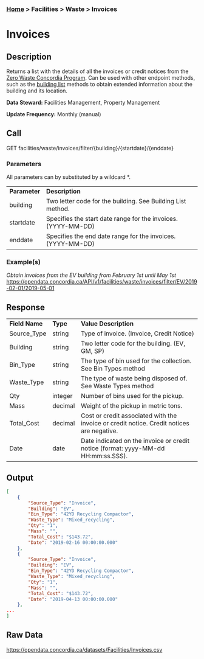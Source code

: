 ### [Home](../../../README.md) > Facilities > Waste > Invoices

# Invoices


## Description
Returns a list with the details of all the invoices or credit notices from the [Zero Waste Concordia Program](https://www.concordia.ca/about/sustainability/sustainability-initiatives/zero-waste/zero-waste-program.html). Can be used with other endpoint methods, such as the [building list](../buildinglist.md) methods to obtain extended information about the building and its location.

**Data Steward:** Facilities Management, Property Management

**Update Frequency:** Monthly (manual)

## Call
GET facilities/waste/invoices/filter/{building}/{startdate}/{enddate}

### Parameters
All parameters can by substituted by a wildcard *.

<table>
    <tr>
        <td><b>Parameter</b></td>
        <td><b>Description</b></td>
    </tr>
        <tr>
        <td>building</td>
        <td>Two letter code for the building. See Building List method.</td>
    </tr>
    </tr>
        <tr>
        <td>startdate</td>
        <td>Specifies the start date range for the invoices. (YYYY-MM-DD)</td>
    </tr>
    </tr>
        <tr>
        <td>enddate</td>
        <td>Specifies the end date range for the invoices. (YYYY-MM-DD) </td>
    </tr>
</table>

### Example(s)
*Obtain invoices from the EV building from February 1st until May 1st*<br/>
https://opendata.concordia.ca/API/v1/facilities/waste/invoices/filter/EV/2019-02-01/2019-05-01

## Response
<table>
    <tr>
        <td><b>Field Name</b></td>
        <td><b>Type</b></td>
        <td><b>Value Description</b></td>
    </tr>
    <tr>
        <td>Source_Type</td>
        <td>string</td>
        <td>Type of invoice. (Invoice, Credit Notice)</td>
    </tr>
    <tr>
        <td>Building</td>
        <td>string</td>
        <td>Two letter code for the building. (EV, GM, SP)</td>
    </tr>
    <tr>
        <td>Bin_Type</td>
        <td>string</td>
        <td>The type of bin used for the collection. See Bin Types method</td>
    </tr>
    <tr>
        <td>Waste_Type</td>
        <td>string</td>
        <td>The type of waste being disposed of. See Waste Types method</td>
    </tr>
    <tr>
        <td>Qty</td>
        <td>integer</td>
        <td>Number of bins used for the pickup.</td>
    </tr>
    <tr>
        <td>Mass</td>
        <td>decimal</td>
        <td>Weight of the pickup in metric tons.</td>
    </tr>
    <tr>
        <td>Total_Cost</td>
        <td>decimal</td>
        <td>Cost or credit associated with the invoice or credit notice. Credit notices are negative.</td>
    </tr> 
    <tr>
        <td>Date</td>
        <td>date</td>
        <td>Date indicated on the invoice or credit notice (format: yyyy-MM-dd HH:mm:ss.SSS).</td>
    </tr>
</table>

## Output
```JSON
[
    {
        "Source_Type": "Invoice",
        "Building": "EV",
        "Bin_Type": "42YD Recycling Compactor",
        "Waste_Type": "Mixed_recycling",
        "Qty": "1",
        "Mass": "",
        "Total_Cost": "$143.72",
        "Date": "2019-02-16 00:00:00.000"
    },
    {
        "Source_Type": "Invoice",
        "Building": "EV",
        "Bin_Type": "42YD Recycling Compactor",
        "Waste_Type": "Mixed_recycling",
        "Qty": "1",
        "Mass": "",
        "Total_Cost": "$143.72",
        "Date": "2019-04-13 00:00:00.000"
    },
...
]
```

## Raw Data
https://opendata.concordia.ca/datasets/Facilities/Invoices.csv
